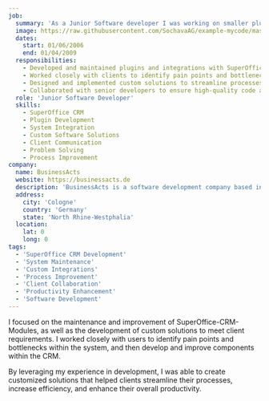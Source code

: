 ```yaml
---
job:
  summary: 'As a Junior Software developer I was working on smaller plugins and integrations with SuperOffice CRM.'
  image: https://raw.githubusercontent.com/SochavaAG/example-mycode/master/pens/timeline/images/img-13.png
  dates:
    start: 01/06/2006
    end: 01/04/2009
  responsibilities:
    - Developed and maintained plugins and integrations with SuperOffice CRM.
    - Worked closely with clients to identify pain points and bottlenecks in the CRM system.
    - Designed and implemented custom solutions to streamline processes and improve productivity.
    - Collaborated with senior developers to ensure high-quality code and adherence to project deadlines.
  role: 'Junior Software Developer'
  skills:
    - SuperOffice CRM
    - Plugin Development
    - System Integration
    - Custom Software Solutions
    - Client Communication
    - Problem Solving
    - Process Improvement
company:
  name: BusinessActs
  website: https://businessacts.de
  description: 'BusinessActs is a software development company based in Cologne, Germany, specializing in SuperOffice CRM solutions and custom integrations that enhance business processes.'
  address:
    city: 'Cologne'
    country: 'Germany'
    state: 'North Rhine-Westphalia'
  location:
    lat: 0
    long: 0
tags:
  - 'SuperOffice CRM Development'
  - 'System Maintenance'
  - 'Custom Integrations'
  - 'Process Improvement'
  - 'Client Collaboration'
  - 'Productivity Enhancement'
  - 'Software Development'
---
```


I focused on the maintenance and improvement of SuperOffice-CRM-Modules, as well as the development of custom solutions to meet client requirements. I worked closely with users to identify pain points and bottlenecks within the system, and then develop and improve components within the CRM.

By leveraging my experience in development, I was able to create customized solutions that helped clients streamline their processes, increase efficiency, and enhance their overall productivity.
